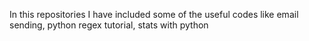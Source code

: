 In this repositories I have included some of the useful codes like email sending, python regex tutorial, stats with python

